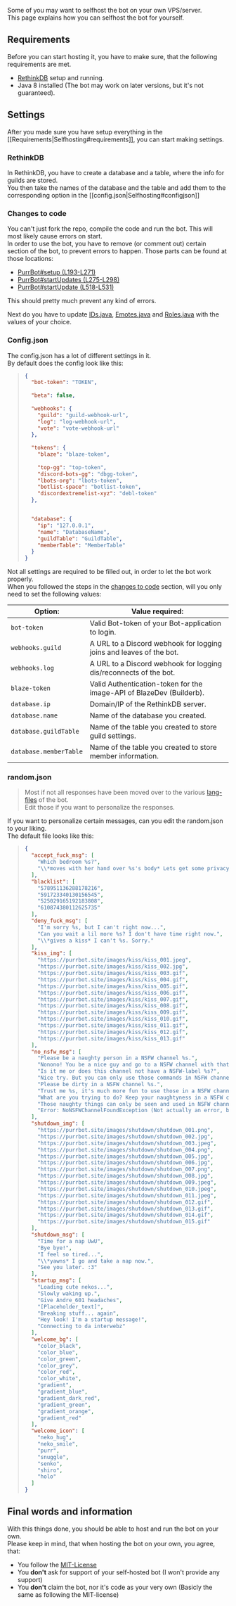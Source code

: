 [PurrBot#setup (L193-L271)]: https://github.com/Andre601/PurrBot/blob/master/src/main/java/site/purrbot/bot/PurrBot.java#L193-L271
[PurrBot#startUpdates (L275-L298)]: https://github.com/Andre601/PurrBot/blob/master/src/main/java/site/purrbot/bot/PurrBot.java#L275-L298
[PurrBot#startUpdate (L518-L531)]: https://github.com/Andre601/PurrBot/blob/master/src/main/java/site/purrbot/bot/PurrBot.java#L518-L531
[MIT-License]: https://github.com/Andre601/PurrBot/blob/master/LICENSE

[RethinkDB]: https://rethinkdb.com

[IDs.java]: https://github.com/Andre601/PurrBot/blob/master/src/main/java/site/purrbot/bot/constants/IDs.java
[Emotes.java]: https://github.com/Andre601/PurrBot/blob/master/src/main/java/site/purrbot/bot/constants/Emotes.java
[Roles.java]: https://github.com/Andre601/PurrBot/blob/master/src/main/java/site/purrbot/bot/constants/Roles.java
[lang-files]: https://github.com/Andre601/PurrBot/tree/master/src/main/resources/lang

Some of you may want to selfhost the bot on your own VPS/server.  
This page explains how you can selfhost the bot for yourself.

## Requirements
Before you can start hosting it, you have to make sure, that the following requirements are met.
- [RethinkDB] setup and running.
- Java 8 installed (The bot may work on later versions, but it's not guaranteed).

## Settings
After you made sure you have setup everything in the [[Requirements|Selfhosting#requirements]], you can start making settings.

### RethinkDB
In RethinkDB, you have to create a database and a table, where the info for guilds are stored.  
You then take the names of the database and the table and add them to the corresponding option in the [[config.json|Selfhosting#configjson]]

### Changes to code
You can't just fork the repo, compile the code and run the bot. This will most likely cause errors on start.  
In order to use the bot, you have to remove (or comment out) certain section of the bot, to prevent errors to happen.
Those parts can be found at those locations:

- [PurrBot#setup (L193-L271)]
- [PurrBot#startUpdates (L275-L298)]
- [PurrBot#startUpdate (L518-L531)]

This should pretty much prevent any kind of errors.

Next do you have to update [IDs.java], [Emotes.java] and [Roles.java] with the values of your choice.

### Config.json
The config.json has a lot of different settings in it.  
By default does the config look like this:  
> ```json
> {
>   "bot-token": "TOKEN",
>   
>   "beta": false,
>   
>   "webhooks": {
>     "guild": "guild-webhook-url",
>     "log": "log-webhook-url",
>     "vote": "vote-webhook-url"
>   },
>   
>   "tokens": {
>     "blaze": "blaze-token",
>     
>     "top-gg": "top-token",
>     "discord-bots-gg": "dbgg-token",
>     "lbots-org": "lbots-token",
>     "botlist-space": "botlist-token",
>     "discordextremelist-xyz": "debl-token"
>   },
> 
>
>   "database": {
>     "ip": "127.0.0.1",
>     "name": "DatabaseName",
>     "guildTable": "GuildTable",
>     "memberTable": "MemberTable"
>   }
> }
> ```
Not all settings are required to be filled out, in order to let the bot work properly.  
When you followed the steps in the [changes to code](#changes-to-code) section, will you only need to set the following values:

| Option:          | Value required:                                                      |
| ---------------------- | -------------------------------------------------------------------- |
| `bot-token`            | Valid Bot-token of your Bot-application to login.                    |
| `webhooks.guild`       | A URL to a Discord webhook for logging joins and leaves of the bot.  |
| `webhooks.log`         | A URL to a Discord webhook for logging dis/reconnects of the bot.    |
| `blaze-token`          | Valid Authentication-token for the image-API of BlazeDev (Builderb). |
| `database.ip`          | Domain/IP of the RethinkDB server.                                   |
| `database.name`        | Name of the database you created.                                    |
| `database.guildTable`  | Name of the table you created to store guild settings.               |
| `database.memberTable` | Name of the table you created to store member information.           |

### random.json
> Most if not all responses have been moved over to the various [lang-files] of the bot.  
> Edit those if you want to personalize the responses.

If you want to personalize certain messages, can you edit the random.json to your liking.  
The default file looks like this:  
> ```json
> {
>   "accept_fuck_msg": [
>     "Which bedroom %s?",
>     "\\*moves with her hand over %s's body* Lets get some privacy sweetie. 😘"
>   ],
>   "blacklist": [
>     "578951136288178216",
>     "591723340130156545",
>     "525029165192183808",
>     "610874380112625735"
>   ],
>   "deny_fuck_msg": [
>     "I'm sorry %s, but I can't right now...",
>     "Can you wait a lil more %s? I don't have time right now.",
>     "\\*gives a kiss* I can't %s. Sorry."
>   ],
>   "kiss_img": [
>     "https://purrbot.site/images/kiss/kiss_001.jpeg",
>     "https://purrbot.site/images/kiss/kiss_002.jpg",
>     "https://purrbot.site/images/kiss/kiss_003.gif",
>     "https://purrbot.site/images/kiss/kiss_004.gif",
>     "https://purrbot.site/images/kiss/kiss_005.gif",
>     "https://purrbot.site/images/kiss/kiss_006.gif",
>     "https://purrbot.site/images/kiss/kiss_007.gif",
>     "https://purrbot.site/images/kiss/kiss_008.gif",
>     "https://purrbot.site/images/kiss/kiss_009.gif",
>     "https://purrbot.site/images/kiss/kiss_010.gif",
>     "https://purrbot.site/images/kiss/kiss_011.gif",
>     "https://purrbot.site/images/kiss/kiss_012.gif",
>     "https://purrbot.site/images/kiss/kiss_013.gif"
>   ],
>   "no_nsfw_msg": [
>     "Please be a naughty person in a NSFW channel %s.",
>     "Nonono! You be a nice guy and go to a NSFW channel with that %s!",
>     "Is it me or does this channel not have a NSFW-label %s?",
>     "Nice try. But you can only use those commands in NSFW channels %s.",
>     "Please be dirty in a NSFW channel %s.",
>     "Trust me %s, it's much more fun to use those in a NSFW channel. :3",
>     "What are you trying to do? Keep your naughtyness in a NSFW channel %s!",
>     "Those naughty things can only be seen and used in NSFW channels %s.",
>     "Error: NoNSFWChannelFoundException (Not actually an error, but I guess you get the hint %s)."
>   ],
>   "shutdown_img": [
>     "https://purrbot.site/images/shutdown/shutdown_001.png",
>     "https://purrbot.site/images/shutdown/shutdown_002.jpg",
>     "https://purrbot.site/images/shutdown/shutdown_003.jpeg",
>     "https://purrbot.site/images/shutdown/shutdown_004.png",
>     "https://purrbot.site/images/shutdown/shutdown_005.jpg",
>     "https://purrbot.site/images/shutdown/shutdown_006.jpg",
>     "https://purrbot.site/images/shutdown/shutdown_007.png",
>     "https://purrbot.site/images/shutdown/shutdown_008.jpg",
>     "https://purrbot.site/images/shutdown/shutdown_009.jpeg",
>     "https://purrbot.site/images/shutdown/shutdown_010.jpeg",
>     "https://purrbot.site/images/shutdown/shutdown_011.jpeg",
>     "https://purrbot.site/images/shutdown/shutdown_012.gif",
>     "https://purrbot.site/images/shutdown/shutdown_013.gif",
>     "https://purrbot.site/images/shutdown/shutdown_014.gif",
>     "https://purrbot.site/images/shutdown/shutdown_015.gif"
>   ],
>   "shutdown_msg": [
>     "Time for a nap UwU",
>     "Bye bye!",
>     "I feel so tired...",
>     "\\*yawns* I go and take a nap now.",
>     "See you later. :3"
>   ],
>   "startup_msg": [
>     "Loading cute nekos...",
>     "Slowly waking up.",
>     "Give Andre_601 headaches",
>     "[Placeholder_text]",
>     "Breaking stuff... again",
>     "Hey look! I'm a startup message!",
>     "Connecting to da interwebz"
>   ],
>   "welcome_bg": [
>     "color_black",
>     "color_blue",
>     "color_green",
>     "color_grey",
>     "color_red",
>     "color_white",
>     "gradient",
>     "gradient_blue",
>     "gradient_dark_red",
>     "gradient_green",
>     "gradient_orange",
>     "gradient_red"
>   ],
>   "welcome_icon": [
>     "neko_hug",
>     "neko_smile",
>     "purr",
>     "snuggle",
>     "senko",
>     "shiro",
>     "holo"
>   ]
> }

## Final words and information
With this things done, you should be able to host and run the bot on your own.  
Please keep in mind, that when hosting the bot on your own, you agree, that:
- You follow the [MIT-License]
- You **don't** ask for support of your self-hosted bot (I won't provide any support)
- You **don't** claim the bot, nor it's code as your very own (Basicly the same as following the MIT-license)
